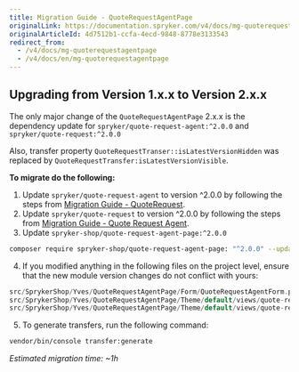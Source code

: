```yaml
---
title: Migration Guide - QuoteRequestAgentPage
originalLink: https://documentation.spryker.com/v4/docs/mg-quoterequestagentpage
originalArticleId: 4d7512b1-ccfa-4ecd-9848-8778e3133543
redirect_from:
  - /v4/docs/mg-quoterequestagentpage
  - /v4/docs/en/mg-quoterequestagentpage
---
```


## Upgrading from Version 1.x.x to Version 2.x.x

The only major change of the `QuoteRequestAgentPage` 2.x.x is the dependency update for `spryker/quote-request-agent:^2.0.0` and `spryker/quote-request:^2.0.0`

Also, transfer property `QuoteRequestTranser::isLatestVersionHidden` was replaced by `QuoteRequestTransfer:isLatestVersionVisible`.

**To migrate do the following:**
1. Update `spryker/quote-request-agent` to version ^2.0.0 by following the steps from [Migration Guide - QuoteRequest](/docs/scos/dev/migration-and-integration/202001.0/module-migration-guides/migration-guide-quoterequest.html).
2. Update `spryker/quote-request` to version ^2.0.0 by following the steps from [Migration Guide - Quote Request Agent](/docs/scos/dev/migration-and-integration/202001.0/module-migration-guides/migration-guide-quoterequest.htmlagent).
3. Update `spryker-shop/quote-request-agent-page:^2.0.0`

```bash
composer require spryker-shop/quote-request-agent-page: "^2.0.0" --update-with-dependencies
```

4. If you modified anything in the following files on the project level, ensure that the new module version changes do not conflict with yours:

```php
src/SprykerShop/Yves/QuoteRequestAgentPage/Form/QuoteRequestAgentForm.php
src/SprykerShop/Yves/QuoteRequestAgentPage/Theme/default/views/quote-request-details/quote-request-details.twig   
src/SprykerShop/Yves/QuoteRequestAgentPage/Theme/default/views/quote-request-edit/quote-request-edit.twig
```

5. To generate transfers, run the following command:

```bash
vendor/bin/console transfer:generate
```

*Estimated migration time: ~1h*
